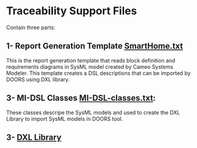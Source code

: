 # Traceability Support Files
Contain three parts:


## 1- Report Generation Template [SmartHome.txt](SmartHome.txt)
This is the report generation template that reads block definition and requirements diagrams in SysML model created by Cameo Systems Modeler. 
This template creates a DSL descriptions that can be imported by DOORS using DXL library.

## 3- MI-DSL Classes [MI-DSL-classes.txt](MI-DSL-classes.txt):
These classes descripe the SysML models and used to create the DXL Library to import SysML models in DOORS tool.

## 3- [DXL Library](https://github.com/andaamal/ThesisArtifacts/tree/master/Traceability/DXL%20Library%20for%20SysML%20Model)



